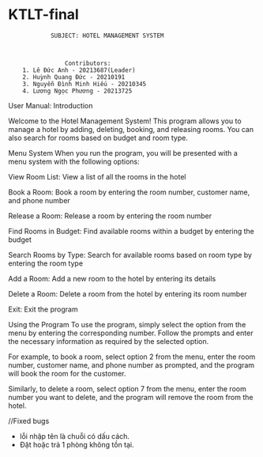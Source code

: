 # KTLT-final
                SUBJECT: HOTEL MANAGEMENT SYSTEM
                                                
                                                               
                                                               
                    Contributors:
        1. Lê Đức Anh - 20213687(Leader)
        2. Huỳnh Quang Đức - 20210191
        3. Nguyễn Đình Minh Hiếu - 20210345 
        4. Lương Ngọc Phương - 20213725
                                                                  
User Manual:
Introduction

Welcome to the Hotel Management System! This program allows you to manage a hotel by adding, deleting, booking, and releasing rooms. You can also search for rooms based on budget and room type.

Menu System
When you run the program, you will be presented with a menu system with the following options:

View Room List: View a list of all the rooms in the hotel

Book a Room: Book a room by entering the room number, customer name, and phone number

Release a Room: Release a room by entering the room number

Find Rooms in Budget: Find available rooms within a budget by entering the budget

Search Rooms by Type: Search for available rooms based on room type by entering the room type

Add a Room: Add a new room to the hotel by entering its details

Delete a Room: Delete a room from the hotel by entering its room number

Exit: Exit the program

Using the Program
To use the program, simply select the option from the menu by entering the corresponding number. Follow the prompts and enter the necessary information as required by the selected option.

For example, to book a room, select option 2 from the menu, enter the room number, customer name, and phone number as prompted, and the program will book the room for the customer.

Similarly, to delete a room, select option 7 from the menu, enter the room number you want to delete, and the program will remove the room from the hotel.





//Fixed bugs

- lỗi nhập tên là chuỗi có dấu cách.
- Đặt hoặc trả 1 phòng không tồn tại.
